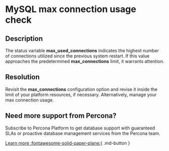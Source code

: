 # MySQL max connection usage check
## Description
The status variable **max_used_connections** indicates the highest number of connections utilized since the previous system restart. If this value approaches the predetermined **max_connections** limit, it warrants attention.


## Resolution
Revisit the **max_connections** configuration option and revise it inside the limit of your platform resources, if necessary. Alternatively, manage your max connection usage.

## Need more support from Percona?
Subscribe to Percona Platform to get database support with guaranteed SLAs or proactive database management services from the Percona team.

[Learn more :fontawesome-solid-paper-plane:](https://per.co.na/subscribe){ .md-button }
